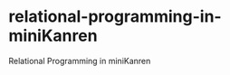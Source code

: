 relational-programming-in-miniKanren
====================================

Relational Programming in miniKanren
